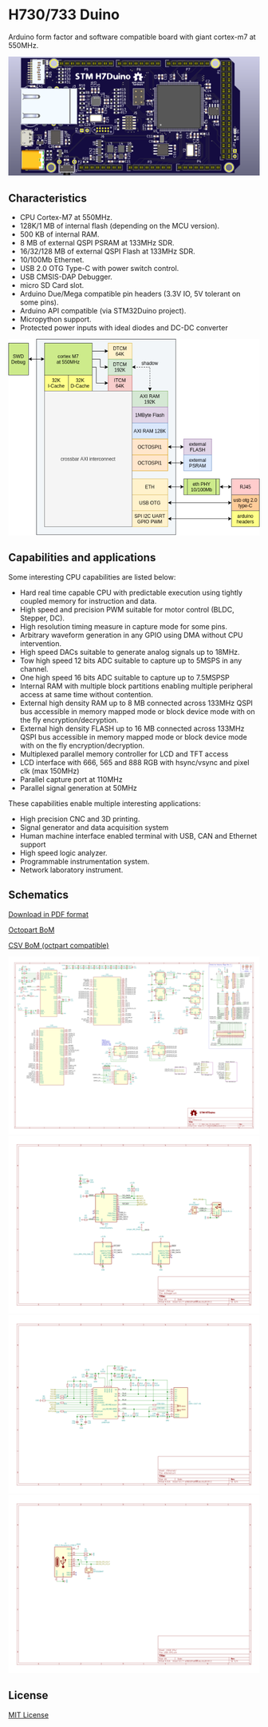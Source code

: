 # H730/733 Duino

Arduino form factor and software compatible board with giant cortex-m7 at 550MHz.

![banner](docs/h730duino.png)

## Characteristics

- CPU Cortex-M7 at 550MHz.
- 128K/1 MB of internal flash (depending on the MCU version).
- 500 KB of internal RAM.
- 8 MB of external QSPI PSRAM at 133MHz SDR.
- 16/32/128 MB of external QSPI Flash at 133MHz SDR.
- 10/100Mb Ethernet.
- USB 2.0 OTG Type-C with power switch control.
- USB CMSIS-DAP Debugger.
- micro SD Card slot.
- Arduino Due/Mega compatible pin headers (3.3V IO, 5V tolerant on some pins).
- Arduino API compatible (via STM32Duino project).
- Micropython support.
- Protected power inputs with ideal diodes and DC-DC converter

![internal diagram](docs/internal-diagram.png)

## Capabilities and applications

Some interesting CPU capabilities are listed below:

- Hard real time capable CPU with predictable execution using tightly coupled memory for instruction and data.
- High speed and precision PWM suitable for motor control (BLDC, Stepper, DC).
- High resolution timing measure in capture mode for some pins.
- Arbitrary waveform generation in any GPIO using DMA without CPU intervention.
- High speed DACs suitable to generate analog signals up to 18MHz.
- Tow high speed 12 bits ADC suitable to capture up to 5MSPS in any channel.
- One high speed 16 bits ADC suitable to capture up to 7.5MSPSP
- Internal RAM with multiple block partitions enabling multiple peripheral access at same time without contention.
- External high density RAM up to 8 MB connected across 133MHz QSPI bus accessible in memory mapped mode or block device mode with on the fly encryption/decryption.
- External high density FLASH up to 16 MB connected across 133MHz QSPI bus accessible in memory mapped mode or block device mode with on the fly encryption/decryption.
- Multiplexed parallel memory controller for LCD and TFT access
- LCD interface with 666, 565 and 888 RGB with hsync/vsync and pixel clk (max 150MHz)
- Parallel capture port at 110MHz
- Parallel signal generation at 50MHz

These capabilities enable multiple interesting applications:

- High precision CNC and 3D printing.
- Signal generator and data acquisition system
- Human machine interface enabled terminal with USB, CAN and Ethernet support
- High speed logic analyzer.
- Programmable instrumentation system.
- Network laboratory instrument.

## Schematics

[Download in PDF format](docs/schematic.pdf)

[Octopart BoM](https://octopart.com/bom-tool/OT2Ji446)

[CSV BoM (octpart compatible)](docs/20210322_stm32h73x_duino_csv.csv)

![docs/h730duino.svg](docs/h730duino.svg)
![docs/h730duino.svg](docs/debugger-Debug.svg)
![docs/h730duino.svg](docs/ethernet-Ethernet.svg)
![docs/h730duino.svg](docs/USB-OTG-USB_OTG.svg)

## License

[MIT License](LICENCE.txt)
